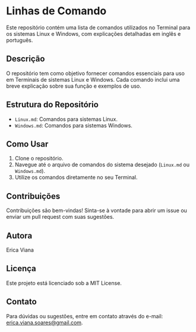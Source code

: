 # Linhas de Comando

Este repositório contém uma lista de comandos utilizados no Terminal para os sistemas Linux e Windows, com explicações detalhadas em inglês e português.

## Descrição

O repositório tem como objetivo fornecer comandos essenciais para uso em Terminais de sistemas Linux e Windows. Cada comando inclui uma breve explicação sobre sua função e exemplos de uso.

## Estrutura do Repositório

- `Linux.md`: Comandos para sistemas Linux.
- `Windows.md`: Comandos para sistemas Windows.

## Como Usar

1. Clone o repositório.
2. Navegue até o arquivo de comandos do sistema desejado (`Linux.md` ou `Windows.md`).
3. Utilize os comandos diretamente no seu Terminal.

## Contribuições

Contribuições são bem-vindas! Sinta-se à vontade para abrir um issue ou enviar um pull request com suas sugestões.

## Autora

Erica Viana

## Licença

Este projeto está licenciado sob a MIT License.

## Contato

Para dúvidas ou sugestões, entre em contato através do e-mail: [erica.viana.soares@gmail.com](mailto:erica.viana.soares@gmail.com).
